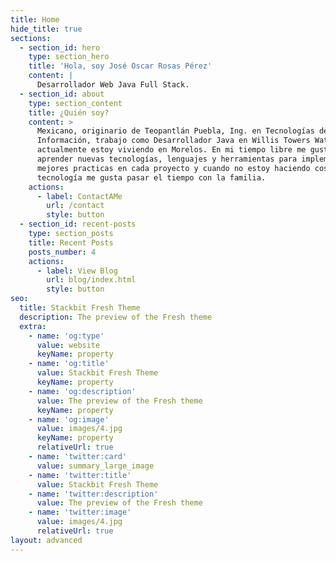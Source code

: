 ```yaml
---
title: Home
hide_title: true
sections:
  - section_id: hero
    type: section_hero
    title: 'Hola, soy José Oscar Rosas Pérez'
    content: |
      Desarrollador Web Java Full Stack.
  - section_id: about
    type: section_content
    title: ¿Quién soy?
    content: >
      Mexicano, originario de Teopantlán Puebla, Ing. en Tecnologías de la
      Información, trabajo como Desarrollador Java en Willis Towers Watson,
      actualmente estoy viviendo en Morelos. En mi tiempo libre me gusta
      aprender nuevas tecnologías, lenguajes y herramientas para implementar
      mejores practicas en cada proyecto y cuando no estoy haciendo cosas de
      tecnología me gusta pasar el tiempo con la familia.
    actions:
      - label: ContactAMe
        url: /contact
        style: button
  - section_id: recent-posts
    type: section_posts
    title: Recent Posts
    posts_number: 4
    actions:
      - label: View Blog
        url: blog/index.html
        style: button
seo:
  title: Stackbit Fresh Theme
  description: The preview of the Fresh theme
  extra:
    - name: 'og:type'
      value: website
      keyName: property
    - name: 'og:title'
      value: Stackbit Fresh Theme
      keyName: property
    - name: 'og:description'
      value: The preview of the Fresh theme
      keyName: property
    - name: 'og:image'
      value: images/4.jpg
      keyName: property
      relativeUrl: true
    - name: 'twitter:card'
      value: summary_large_image
    - name: 'twitter:title'
      value: Stackbit Fresh Theme
    - name: 'twitter:description'
      value: The preview of the Fresh theme
    - name: 'twitter:image'
      value: images/4.jpg
      relativeUrl: true
layout: advanced
---
```


